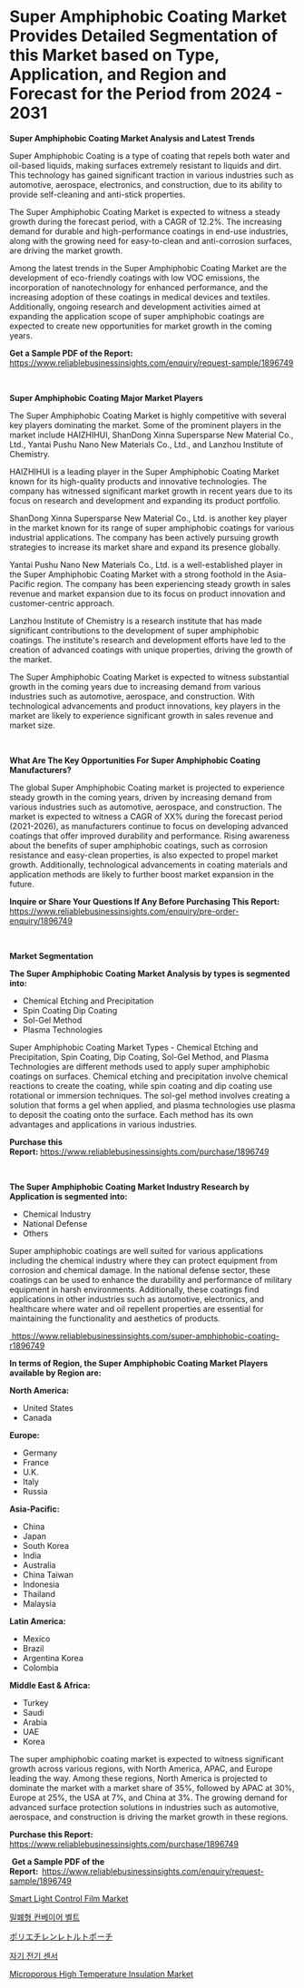 <p><h1>Super Amphiphobic Coating Market Provides Detailed Segmentation of this Market based on Type, Application, and Region and Forecast for the Period from 2024 - 2031</h1></p><p><strong>Super Amphiphobic Coating Market Analysis and Latest Trends</strong></p>
<p><p>Super Amphiphobic Coating is a type of coating that repels both water and oil-based liquids, making surfaces extremely resistant to liquids and dirt. This technology has gained significant traction in various industries such as automotive, aerospace, electronics, and construction, due to its ability to provide self-cleaning and anti-stick properties.</p><p>The Super Amphiphobic Coating Market is expected to witness a steady growth during the forecast period, with a CAGR of 12.2%. The increasing demand for durable and high-performance coatings in end-use industries, along with the growing need for easy-to-clean and anti-corrosion surfaces, are driving the market growth.</p><p>Among the latest trends in the Super Amphiphobic Coating Market are the development of eco-friendly coatings with low VOC emissions, the incorporation of nanotechnology for enhanced performance, and the increasing adoption of these coatings in medical devices and textiles. Additionally, ongoing research and development activities aimed at expanding the application scope of super amphiphobic coatings are expected to create new opportunities for market growth in the coming years.</p></p>
<p><strong>Get a Sample PDF of the Report:&nbsp;</strong> <a href="https://www.reliablebusinessinsights.com/enquiry/request-sample/1896749">https://www.reliablebusinessinsights.com/enquiry/request-sample/1896749</a></p>
<p>&nbsp;</p>
<p><strong>Super Amphiphobic Coating Major Market Players</strong></p>
<p><p>The Super Amphiphobic Coating Market is highly competitive with several key players dominating the market. Some of the prominent players in the market include HAIZHIHUI, ShanDong Xinna Supersparse New Material Co., Ltd., Yantai Pushu Nano New Materials Co., Ltd., and Lanzhou Institute of Chemistry.</p><p>HAIZHIHUI is a leading player in the Super Amphiphobic Coating Market known for its high-quality products and innovative technologies. The company has witnessed significant market growth in recent years due to its focus on research and development and expanding its product portfolio.</p><p>ShanDong Xinna Supersparse New Material Co., Ltd. is another key player in the market known for its range of super amphiphobic coatings for various industrial applications. The company has been actively pursuing growth strategies to increase its market share and expand its presence globally.</p><p>Yantai Pushu Nano New Materials Co., Ltd. is a well-established player in the Super Amphiphobic Coating Market with a strong foothold in the Asia-Pacific region. The company has been experiencing steady growth in sales revenue and market expansion due to its focus on product innovation and customer-centric approach.</p><p>Lanzhou Institute of Chemistry is a research institute that has made significant contributions to the development of super amphiphobic coatings. The institute's research and development efforts have led to the creation of advanced coatings with unique properties, driving the growth of the market.</p><p>The Super Amphiphobic Coating Market is expected to witness substantial growth in the coming years due to increasing demand from various industries such as automotive, aerospace, and construction. With technological advancements and product innovations, key players in the market are likely to experience significant growth in sales revenue and market size.</p></p>
<p>&nbsp;</p>
<p><strong>What Are The Key Opportunities For Super Amphiphobic Coating Manufacturers?</strong></p>
<p><p>The global Super Amphiphobic Coating market is projected to experience steady growth in the coming years, driven by increasing demand from various industries such as automotive, aerospace, and construction. The market is expected to witness a CAGR of XX% during the forecast period (2021-2026), as manufacturers continue to focus on developing advanced coatings that offer improved durability and performance. Rising awareness about the benefits of super amphiphobic coatings, such as corrosion resistance and easy-clean properties, is also expected to propel market growth. Additionally, technological advancements in coating materials and application methods are likely to further boost market expansion in the future.</p></p>
<p><strong>Inquire or Share Your Questions If Any Before Purchasing This Report:</strong> <a href="https://www.reliablebusinessinsights.com/enquiry/pre-order-enquiry/1896749">https://www.reliablebusinessinsights.com/enquiry/pre-order-enquiry/1896749</a></p>
<p>&nbsp;</p>
<p><strong>Market Segmentation</strong></p>
<p><strong>The Super Amphiphobic Coating Market Analysis by types is segmented into:</strong></p>
<p><ul><li>Chemical Etching and Precipitation</li><li>Spin Coating Dip Coating</li><li>Sol-Gel Method</li><li>Plasma Technologies</li></ul></p>
<p><p>Super Amphiphobic Coating Market Types - Chemical Etching and Precipitation, Spin Coating, Dip Coating, Sol-Gel Method, and Plasma Technologies are different methods used to apply super amphiphobic coatings on surfaces. Chemical etching and precipitation involve chemical reactions to create the coating, while spin coating and dip coating use rotational or immersion techniques. The sol-gel method involves creating a solution that forms a gel when applied, and plasma technologies use plasma to deposit the coating onto the surface. Each method has its own advantages and applications in various industries.</p></p>
<p><strong>Purchase this Report:&nbsp;</strong><a href="https://www.reliablebusinessinsights.com/purchase/1896749">https://www.reliablebusinessinsights.com/purchase/1896749</a></p>
<p>&nbsp;</p>
<p><strong>The Super Amphiphobic Coating Market Industry Research by Application is segmented into:</strong></p>
<p><ul><li>Chemical Industry</li><li>National Defense</li><li>Others</li></ul></p>
<p><p>Super amphiphobic coatings are well suited for various applications including the chemical industry where they can protect equipment from corrosion and chemical damage. In the national defense sector, these coatings can be used to enhance the durability and performance of military equipment in harsh environments. Additionally, these coatings find applications in other industries such as automotive, electronics, and healthcare where water and oil repellent properties are essential for maintaining the functionality and aesthetics of products.</p></p>
<p><a href="https://www.reliablebusinessinsights.com/super-amphiphobic-coating-r1896749">&nbsp;https://www.reliablebusinessinsights.com/super-amphiphobic-coating-r1896749</a></p>
<p><strong>In terms of Region, the Super Amphiphobic Coating Market Players available by Region are:</strong></p>
<p>
    <p> <strong> North America: </strong>
        <ul>
            <li>United States</li>
            <li>Canada</li>
        </ul>
        </p> 
    <p> <strong> Europe: </strong>
        <ul>
            <li>Germany</li>
            <li>France</li>
            <li>U.K.</li>
            <li>Italy</li>
            <li>Russia</li>
        </ul>
        </p> 
    <p> <strong> Asia-Pacific: </strong>
        <ul>
            <li>China</li>
            <li>Japan</li>
            <li>South Korea</li>
            <li>India</li>
            <li>Australia</li>
            <li>China Taiwan</li>
            <li>Indonesia</li>
            <li>Thailand</li>
            <li>Malaysia</li>
        </ul>
        </p> 
    <p> <strong> Latin America: </strong>
        <ul>
            <li>Mexico</li>
            <li>Brazil</li>
            <li>Argentina Korea</li>
            <li>Colombia</li>
        </ul>
        </p> 
    <p> <strong> Middle East & Africa: </strong>
        <ul>
            <li>Turkey</li>
            <li>Saudi</li>
            <li>Arabia</li>
            <li>UAE</li>
            <li>Korea</li>
        </ul>
    </p>
    </p>
<p><p>The super amphiphobic coating market is expected to witness significant growth across various regions, with North America, APAC, and Europe leading the way. Among these regions, North America is projected to dominate the market with a market share of 35%, followed by APAC at 30%, Europe at 25%, the USA at 7%, and China at 3%. The growing demand for advanced surface protection solutions in industries such as automotive, aerospace, and construction is driving the market growth in these regions.</p></p>
<p><strong>Purchase this Report: </strong><a href="https://www.reliablebusinessinsights.com/purchase/1896749">https://www.reliablebusinessinsights.com/purchase/1896749</a></p>
<p>&nbsp;<strong>Get a Sample PDF of the Report:&nbsp;&nbsp;</strong><a href="https://www.reliablebusinessinsights.com/enquiry/request-sample/1896749">https://www.reliablebusinessinsights.com/enquiry/request-sample/1896749</a></p>
<p><strong></strong></p>
<p><p><a href="https://github.com/ayamgoreng5458/Market-Research-Report-List-1/blob/main/smart-light-control-film-market.md">Smart Light Control Film Market</a></p><p><a href="https://github.com/Tristiarton768456/Market-Research-Report-List-2/blob/main/5790688145209.md">밀폐형 컨베이어 벨트</a></p><p><a href="https://github.com/MacyOrn/Market-Research-Report-List-1/blob/main/4617422138924.md">ポリエチレンレトルトポーチ</a></p><p><a href="https://github.com/novabrown3/Market-Research-Report-List-1/blob/main/7150216145210.md">자기 전기 센서</a></p><p><a href="https://github.com/nicholepatriciadoylenwnrjr0/Market-Research-Report-List-3/blob/main/microporous-high-temperature-insulation-market.md">Microporous High Temperature Insulation Market</a></p></p>